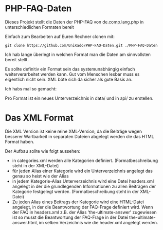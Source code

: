 # PHP-FAQ-Daten

Dieses Projekt stellt die Daten der PHP-FAQ von de.comp.lang.php in unterschiedlichen Formaten bereit

Einfach zum Bearbeiten auf Euren Rechner clonen mit:

`git clone https://github.com/UniKado/PHP-FAQ-Daten.git ./PHP-FAQ-Daten`

Ich hab lange überlegt in welchen Format man die Daten am sinnvollsten bereit stellt.

Es sollte definitiv ein Format sein das systemunabhängig einfach weiterverarbeitet werden kann.
Gut vom Menschen lesbar muss es eigentlich nicht sein. XML böte sich da sicher als gute Basis an.

Ich habs mal so gemacht:

Pro Format ist ein neues Unterverzeichnis in data/ und in api/ zu erstellen.

# Das XML Format

Die XML Version ist keine reine XML-Version, da die Beiträge wegen besserer Wartbarkeit
in separaten Dateien abgelegt werden die das HTML Format haben.

Der Aufbau sollte wie folgt aussehen:

- in categories.xml werden alle Kategorien definiert. (Formatbeschreibung steht in der XML-Datei)
- für jeden Alias einer Kategorie wird ein Unterverzeichnis angelegt das genau so heist wie der Alias
- in jedem Kategorie-Alias Unterverzeichnis wird eine Datei headers.xml angelegt in der die grundlegenden
  Informationen zu allen Beiträgen der Kategorie festgelegt werden. (Formatbeschreibung steht in der XML-Datei)
- Zu jeden Alias eines Beitrags der Kategorie wird eine HTML-Datei angelegt, in der die Beantwortung
  der FAQ-Frage definiert wird. Wenn der FAQ in headers.xml z.B. der Alias 'the-ultimate-answer' zugewiesen ist
  so musst die Beantwortung der FAQ-Frage in der Datei the-ultimate-answer.html, im selben Verzeichnis wie
  die header.xml angelegt werden.
